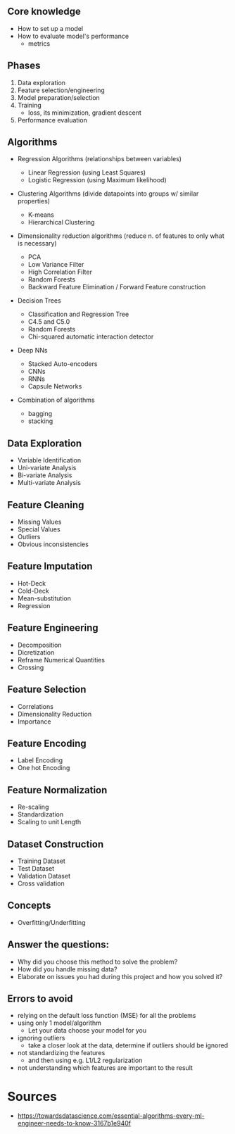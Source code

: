 
## Core knowledge
* How to set up a model
* How to evaluate model's performance
    * metrics

## Phases
1. Data exploration
2. Feature selection/engineering
3. Model preparation/selection
4. Training
    - loss, its minimization, gradient descent
5. Performance evaluation

## Algorithms
* Regression Algorithms (relationships between variables)
    - Linear Regression (using Least Squares)
    - Logistic Regression (using Maximum likelihood)
* Clustering Algorithms (divide datapoints into groups w/ similar properties)
    - K-means
    - Hierarchical Clustering
* Dimensionality reduction algorithms (reduce n. of features to only what is necessary)
    - PCA
    - Low Variance Filter
    - High Correlation Filter
    - Random Forests
    - Backward Feature Elimination / Forward Feature construction
* Decision Trees
    - Classification and Regression Tree
    - C4.5 and C5.0
    - Random Forests
    - Chi-squared automatic interaction detector
* Deep NNs
    - Stacked Auto-encoders
    - CNNs
    - RNNs
    - Capsule Networks

* Combination of algorithms
    - bagging
    - stacking

## Data Exploration
- Variable Identification
- Uni-variate Analysis
- Bi-variate Analysis
- Multi-variate Analysis
## Feature Cleaning
- Missing Values
- Special Values
- Outliers
- Obvious inconsistencies
## Feature Imputation
- Hot-Deck
- Cold-Deck
- Mean-substitution
- Regression
## Feature Engineering
- Decomposition
- Dicretization
- Reframe Numerical Quantities
- Crossing
## Feature Selection
- Correlations
- Dimensionality Reduction
- Importance
## Feature Encoding
- Label Encoding
- One hot Encoding
## Feature Normalization
- Re-scaling
- Standardization
- Scaling to unit Length
## Dataset Construction
- Training Dataset
- Test Dataset
- Validation Dataset
- Cross validation

## Concepts
* Overfitting/Underfitting

## Answer the questions:
- Why did you choose this method to solve the problem?
- How did you handle missing data?
- Elaborate on issues you had during this project and how you solved it?

## Errors to avoid
- relying on the default loss function (MSE) for all the problems
- using only 1 model/algorithm
    - Let your data choose your model for you
- ignoring outliers
    - take a closer look at the data, determine if outliers should be ignored
- not standardizing the features
    - and then using e.g. L1/L2 regularization
- not understanding which features are important to the result

# Sources
- https://towardsdatascience.com/essential-algorithms-every-ml-engineer-needs-to-know-3167b1e940f